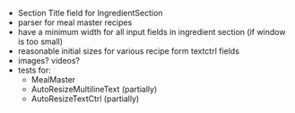 - Section Title field for IngredientSection
- parser for meal master recipes
- have a minimum width for all input fields in ingredient section (if window is too small)
- reasonable initial sizes for various recipe form textctrl fields
- images? videos?
- tests for:
  + MealMaster
  + AutoResizeMultilineText (partially)
  + AutoResizeTextCtrl (partially)
